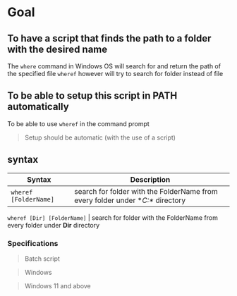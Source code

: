 # Goal

## To have a script that finds the path to a folder with the desired name
The `where` command in Windows OS will search for and return the path of the specified file
`wheref` however will try to search for folder instead of file

## To be able to setup this script in PATH automatically
To be able to use `wheref` in the command prompt
> Setup should be automatic (with the use of a script)

## syntax
Syntax | Description
---------- | ------------
`wheref [FolderName]` | search for folder with the FolderName from every folder under **C:\** directory

`wheref [Dir] [FolderName]` | search for folder with the FolderName from every folder under **Dir** directory

### Specifications
> Batch script

> Windows

> Windows 11 and above